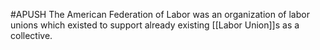 #APUSH
The American Federation of Labor was an organization of labor unions which existed to support already existing [[Labor Union]]s as a collective.